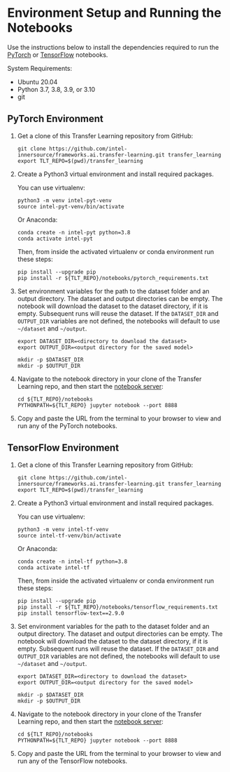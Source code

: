 # Environment Setup and Running the Notebooks

Use the instructions below to install the dependencies required to run the
[PyTorch](#pytorch-environment) or [TensorFlow](#tensorflow-environment) notebooks.

System Requirements:
* Ubuntu 20.04
* Python 3.7, 3.8, 3.9, or 3.10
* git

## PyTorch Environment

1. Get a clone of this Transfer Learning repository from GitHub:
   ```
   git clone https://github.com/intel-innersource/frameworks.ai.transfer-learning.git transfer_learning
   export TLT_REPO=$(pwd)/transfer_learning
   ```
2. Create a Python3 virtual environment and install required packages.

   You can use virtualenv:
   ```
   python3 -m venv intel-pyt-venv
   source intel-pyt-venv/bin/activate
   ```
   Or Anaconda:
   ```
   conda create -n intel-pyt python=3.8
   conda activate intel-pyt
   ```
   Then, from inside the activated virtualenv or conda environment run these steps:
   ```
   pip install --upgrade pip
   pip install -r ${TLT_REPO}/notebooks/pytorch_requirements.txt
   ```
3. Set environment variables for the path to the dataset folder and an output directory.
   The dataset and output directories can be empty. The notebook will download the dataset to
   the dataset directory, if it is empty. Subsequent runs will reuse the dataset.
   If the `DATASET_DIR` and `OUTPUT_DIR` variables are not defined, the notebooks will
   default to use `~/dataset` and `~/output`.
   ```
   export DATASET_DIR=<directory to download the dataset>
   export OUTPUT_DIR=<output directory for the saved model>

   mkdir -p $DATASET_DIR
   mkdir -p $OUTPUT_DIR
   ```
4. Navigate to the notebook directory in your clone of the Transfer Learning repo, and then start the
   [notebook server](https://jupyter.readthedocs.io/en/latest/running.html#starting-the-notebook-server):
   ```
   cd ${TLT_REPO}/notebooks
   PYTHONPATH=${TLT_REPO} jupyter notebook --port 8888
   ```
5. Copy and paste the URL from the terminal to your browser to view and run any of the
   PyTorch notebooks.

## TensorFlow Environment

1. Get a clone of this Transfer Learning repository from GitHub:
   ```
   git clone https://github.com/intel-innersource/frameworks.ai.transfer-learning.git transfer_learning
   export TLT_REPO=$(pwd)/transfer_learning
   ```
2. Create a Python3 virtual environment and install required packages.

   You can use virtualenv:
   ```
   python3 -m venv intel-tf-venv
   source intel-tf-venv/bin/activate
   ```
   Or Anaconda:
   ```
   conda create -n intel-tf python=3.8
   conda activate intel-tf
   ```
   Then, from inside the activated virtualenv or conda environment run these steps:
   ```
   pip install --upgrade pip
   pip install -r ${TLT_REPO}/notebooks/tensorflow_requirements.txt
   pip install tensorflow-text==2.9.0
   ```
3. Set environment variables for the path to the dataset folder and an output directory.
   The dataset and output directories can be empty. The notebook will download the dataset to
   the dataset directory, if it is empty. Subsequent runs will reuse the dataset.
   If the `DATASET_DIR` and `OUTPUT_DIR` variables are not defined, the notebooks will
   default to use `~/dataset` and `~/output`.
   ```
   export DATASET_DIR=<directory to download the dataset>
   export OUTPUT_DIR=<output directory for the saved model>

   mkdir -p $DATASET_DIR
   mkdir -p $OUTPUT_DIR
   ```
4. Navigate to the notebook directory in your clone of the Transfer Learning repo, and then start the
   [notebook server](https://jupyter.readthedocs.io/en/latest/running.html#starting-the-notebook-server):
   ```
   cd ${TLT_REPO}/notebooks
   PYTHONPATH=${TLT_REPO} jupyter notebook --port 8888
   ```
5. Copy and paste the URL from the terminal to your browser to view and run any of the
   TensorFlow notebooks.
